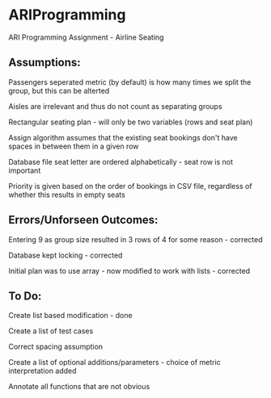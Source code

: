 # ARIProgramming
ARI Programming Assignment - Airline Seating




Assumptions:
-------------------------------------------------
Passengers seperated metric (by default) is how many times we split the group, but this can be alterted

Aisles are irrelevant and thus do not count as separating groups

Rectangular seating plan - will only be two variables (rows and seat plan) 

Assign algorithm assumes that the existing seat bookings don't have spaces in between them in a given row

Database file seat letter are ordered alphabetically - seat row is not important

Priority is given based on the order of bookings in CSV file, regardless of whether this results in empty seats



Errors/Unforseen Outcomes:
-------------------------------------------------
Entering 9 as group size resulted in 3 rows of 4 for some reason  -  corrected

Database kept locking  -  corrected

Initial plan was to use array - now modified to work with lists  -  corrected




To Do:
-------------------------------------------------
Create list based modification  -  done

Create a list of test cases

Correct spacing assumption

Create a list of optional additions/parameters  -  choice of metric interpretation added

Annotate all functions that are not obvious
